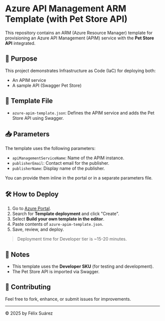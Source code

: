 # Azure API Management ARM Template (with Pet Store API)

This repository contains an ARM (Azure Resource Manager) template for provisioning an Azure API Management (APIM) service with the **Pet Store API** integrated.

## 🚀 Purpose

This project demonstrates Infrastructure as Code (IaC) for deploying both:
- An APIM service
- A sample API (Swagger Pet Store)

## 📄 Template File

- `azure-apim-template.json`: Defines the APIM service and adds the Pet Store API using Swagger.

## 📥 Parameters

The template uses the following parameters:

- `apiManagementServiceName`: Name of the APIM instance.
- `publisherEmail`: Contact email for the publisher.
- `publisherName`: Display name of the publisher.

You can provide them inline in the portal or in a separate parameters file.

## 🛠️ How to Deploy

1. Go to [Azure Portal](https://portal.azure.com).
2. Search for **Template deployment** and click "Create".
3. Select **Build your own template in the editor**.
4. Paste contents of `azure-apim-template.json`.
5. Save, review, and deploy.

> Deployment time for Developer tier is ~15-20 minutes.

## 📌 Notes

- This template uses the **Developer SKU** (for testing and development).
- The Pet Store API is imported via Swagger.

## 🤝 Contributing

Feel free to fork, enhance, or submit issues for improvements.

---

© 2025 by Félix Suárez
